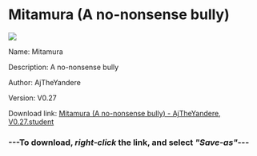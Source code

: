 # Mitamura (A no-nonsense bully)

<img src = "https://raw.githubusercontent.com/Arbiter1223/Koukou-Gurashi-Custom-Students/master/Students/Files/Mitamura%20(A%20no-nonsense%20bully).png">

Name: Mitamura

Description: A no-nonsense bully

Author: AjTheYandere

Version: V0.27

Download link: <a href="https://raw.githubusercontent.com/Arbiter1223/Koukou-Gurashi-Custom-Students/master/Students/Files/Mitamura%20(A%20no-nonsense%20bully)%20-%20AjTheYandere%2C%20V0.27.student">Mitamura (A no-nonsense bully) - AjTheYandere, V0.27.student</a>

### ---**To download, _right-click_ the link, and select _"Save-as"_**---

